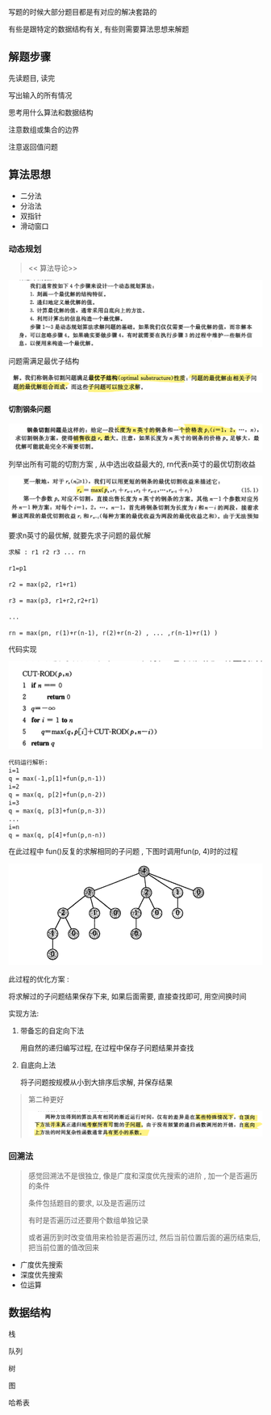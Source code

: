 写题的时候大部分题目都是有对应的解决套路的

有些是跟特定的数据结构有关, 有些则需要算法思想来解题



## 解题步骤

先读题目, 读完

写出输入的所有情况

思考用什么算法和数据结构

注意数组或集合的边界

注意返回值问题



## 算法思想

- 二分法
- 分治法
- 双指针
- 滑动窗口

### 动态规划

> << 算法导论>>

![image-20220512141126412](解题套路.assets/image-20220512141126412.png)

问题需满足最优子结构

![image-20220512141456801](解题套路.assets/image-20220512141456801.png)



#### 切割钢条问题

![image-20220512143806426](解题套路.assets/image-20220512143806426.png)

列举出所有可能的切割方案 , 从中选出收益最大的, rn代表n英寸的最优切割收益

![image-20220512144004962](解题套路.assets/image-20220512144004962.png)

要求n英寸的最优解, 就要先求子问题的最优解

```
求解 : r1 r2 r3 ... rn

r1=p1

r2 = max(p2, r1+r1)

r3 = max(p3, r1+r2,r2+r1)

...

rn = max(pn, r(1)+r(n-1), r(2)+r(n-2) , ... ,r(n-1)+r(1) )
```

代码实现

![image-20220512150443514](解题套路.assets/image-20220512150443514.png)

```
代码运行解析:
i=1
q = max(-1,p[1]+fun(p,n-1))
i=2
q = max(q, p[2]+fun(p,n-2))
i=3
q = max(q, p[3]+fun(p,n-3))
...
i=n
q = max(q, p[4]+fun(p,n-n))
```

在此过程中 fun()反复的求解相同的子问题 , 下图时调用fun(p, 4)时的过程

![image-20220512150610813](解题套路.assets/image-20220512150610813.png)

此过程的优化方案 :

将求解过的子问题结果保存下来, 如果后面需要, 直接查找即可, 用空间换时间

实现方法:

1. 带备忘的自定向下法

   用自然的递归编写过程, 在过程中保存子问题结果并查找

2. 自底向上法

   将子问题按规模从小到大排序后求解, 并保存结果

> 第二种更好
>
> ![image-20220512151305482](解题套路.assets/image-20220512151305482.png)







### 回溯法

> 感觉回溯法不是很独立, 像是广度和深度优先搜索的进阶 , 加一个是否遍历的条件
>
> 条件包括题目的要求, 以及是否遍历过
>
> 有时是否遍历过还要用个数组单独记录
>
> 或者遍历到时改变值用来检验是否遍历过, 然后当前位置后面的遍历结束后, 把当前位置的值改回来

- 广度优先搜索
- 深度优先搜索
- 位运算

## 数据结构

栈

队列

树

图

哈希表